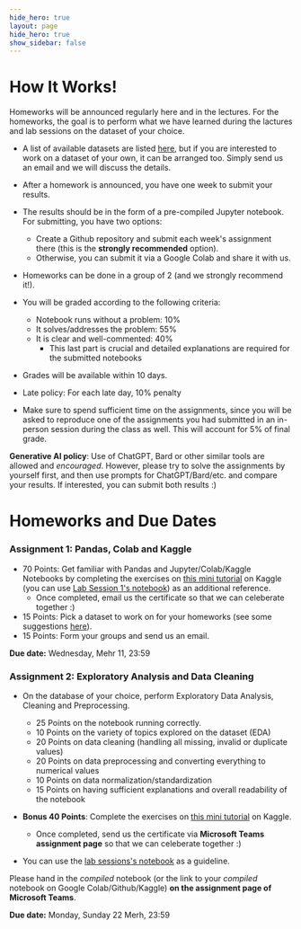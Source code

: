 ```yaml
---
hide_hero: true
layout: page
hide_hero: true
show_sidebar: false
---
```


# How It Works!
Homeworks will be announced regularly here and in the lectures. For the homeworks, the goal is to perform what we have learned during the lactures and lab sessions on the dataset of your choice. 

* A list of available datasets are listed [here](/ADS2023/resources), but if you are interested to work on a dataset of your own, it can be arranged too. Simply send us an email and we will discuss the details. 
* After a homework is announced, you have one week to submit your results.
* The results should be in the form of a pre-compiled Jupyter notebook. For submitting, you have two options:
    * Create a Github repository and submit each week's assignment there (this is the **strongly recommended** option).
    * Otherwise, you can submit it via a Google Colab and share it with us.

* Homeworks can be done in a group of 2 (and we strongly recommend it!). 

* You will be graded according to the following criteria:
    * Notebook runs without a problem: 10%
    * It solves/addresses the problem: 55%
    * It is clear and well-commented: 40% 
        * This last part is crucial and detailed explanations are required for the submitted notebooks


* Grades will be available within 10 days.

* Late policy: For each late day, 10% penalty 

* Make sure to spend sufficient time on the assignments, since you will be asked to reproduce one of the assignments you had submitted in an in-person session during the class as well. This will account for 5% of final grade.

**Generative AI policy**: Use of ChatGPT, Bard or other similar tools are allowed and *encouraged*. However, please try to solve the assignments by yourself first, and then use prompts for ChatGPT/Bard/etc. and compare your results. If interested, you can submit both results :)

# Homeworks and Due Dates

### Assignment 1: Pandas, Colab and Kaggle
* 70 Points: Get familiar with Pandas and Jupyter/Colab/Kaggle Notebooks by completing the exercises on [this mini tutorial](https://www.kaggle.com/learn/pandas) on Kaggle (you can use [Lab Session 1's notebook](https://colab.research.google.com/drive/1BoWlL7S1yZkw3q4tKTGG8ZiXXEcMmJws?usp=sharing)) as an additional reference.
    * Once completed, email us the certificate so that we can celeberate together :)
* 15 Points: Pick a dataset to work on for your homeworks (see some suggestions [here](/ADS2024/resources)).
* 15 Points: Form your groups and send us an email.

**Due date:** Wednesday, Mehr 11, 23:59



### Assignment 2: Exploratory Analysis and Data Cleaning
* On the database of your choice, perform Exploratory Data Analysis, Cleaning and Preprocessing.
    * 25 Points on the notebook running correctly.
    * 10 Points on the variety of topics explored on the dataset (EDA)
    * 20 Points on data cleaning (handling all missing, invalid or duplicate values)
    * 20 Points on data preprocessing and converting everything to numerical values
    * 10 Points on data normalization/standardization
    * 15 Points on having sufficient explanations and overall readability of the notebook

* **Bonus 40 Points**: Complete the exercises on [this mini tutorial](https://www.kaggle.com/learn/data-cleaning) on Kaggle.
    * Once completed, send us the certificate via **Microsoft Teams assignment page** so that we can celeberate together :)

* You can use the [lab sessions's notebook](https://colab.research.google.com/drive/1Qiv8yEBwfcUtMQV1XURF7MHgT773SVFc?usp=sharing) as a guideline.


Please hand in the *compiled* notebook (or the link to your *compiled* notebook on Google Colab/Github/Kaggle) **on the assignment page of Microsoft Teams**.

**Due date:** Monday, Sunday 22 Merh, 23:59